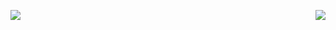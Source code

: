 <!-- [![My GitHub Stats](https://github-readme-stats.vercel.app/api/?username=tngo0508&theme=default&show_icons=true&count_private=true&hide_border=true)]()
[![My GitHub Language Stats](https://github-readme-stats.vercel.app/api/top-langs/?username=tngo0508&langs_count=5&theme=default&hide_border=true)]() -->

<p align="center">
<img align="left" src="https://github-readme-stats.vercel.app/api/?username=tngo0508&theme=default&show_icons=true&count_private=true&hide_border=true" />
<img align="right" src="https://github-readme-stats.vercel.app/api/top-langs/?username=tngo0508&langs_count=5&theme=default&hide_border=true&layout=compact" />
</p>
